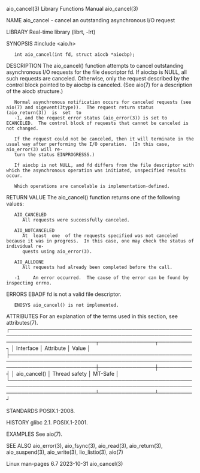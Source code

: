 aio_cancel(3)							   Library Functions Manual							 aio_cancel(3)

NAME
       aio_cancel - cancel an outstanding asynchronous I/O request

LIBRARY
       Real-time library (librt, -lrt)

SYNOPSIS
       #include <aio.h>

       int aio_cancel(int fd, struct aiocb *aiocbp);

DESCRIPTION
       The  aio_cancel()  function  attempts to cancel outstanding asynchronous I/O requests for the file descriptor fd.  If aiocbp is NULL, all such requests
       are canceled.  Otherwise, only the request described by the control block pointed to by aiocbp is canceled.  (See aio(7) for a description of the aiocb
       structure.)

       Normal asynchronous notification occurs for canceled requests (see aio(7) and sigevent(3type)).	The request return status (aio_return(3))  is  set  to
       -1, and the request error status (aio_error(3)) is set to ECANCELED.  The control block of requests that cannot be canceled is not changed.

       If the request could not be canceled, then it will terminate in the usual way after performing the I/O operation.  (In this case, aio_error(3) will re‐
       turn the status EINPROGRESSS.)

       If aiocbp is not NULL, and fd differs from the file descriptor with which the asynchronous operation was initiated, unspecified results occur.

       Which operations are cancelable is implementation-defined.

RETURN VALUE
       The aio_cancel() function returns one of the following values:

       AIO_CANCELED
	      All requests were successfully canceled.

       AIO_NOTCANCELED
	      At  least	 one  of the requests specified was not canceled because it was in progress.  In this case, one may check the status of individual re‐
	      quests using aio_error(3).

       AIO_ALLDONE
	      All requests had already been completed before the call.

       -1     An error occurred.  The cause of the error can be found by inspecting errno.

ERRORS
       EBADF  fd is not a valid file descriptor.

       ENOSYS aio_cancel() is not implemented.

ATTRIBUTES
       For an explanation of the terms used in this section, see attributes(7).
       ┌───────────────────────────────────────────────────────────────────────────────────────────────────────────────────────────┬───────────────┬─────────┐
       │ Interface														   │ Attribute	   │ Value   │
       ├───────────────────────────────────────────────────────────────────────────────────────────────────────────────────────────┼───────────────┼─────────┤
       │ aio_cancel()														   │ Thread safety │ MT-Safe │
       └───────────────────────────────────────────────────────────────────────────────────────────────────────────────────────────┴───────────────┴─────────┘

STANDARDS
       POSIX.1-2008.

HISTORY
       glibc 2.1.  POSIX.1-2001.

EXAMPLES
       See aio(7).

SEE ALSO
       aio_error(3), aio_fsync(3), aio_read(3), aio_return(3), aio_suspend(3), aio_write(3), lio_listio(3), aio(7)

Linux man-pages 6.7							  2023-10-31								 aio_cancel(3)
